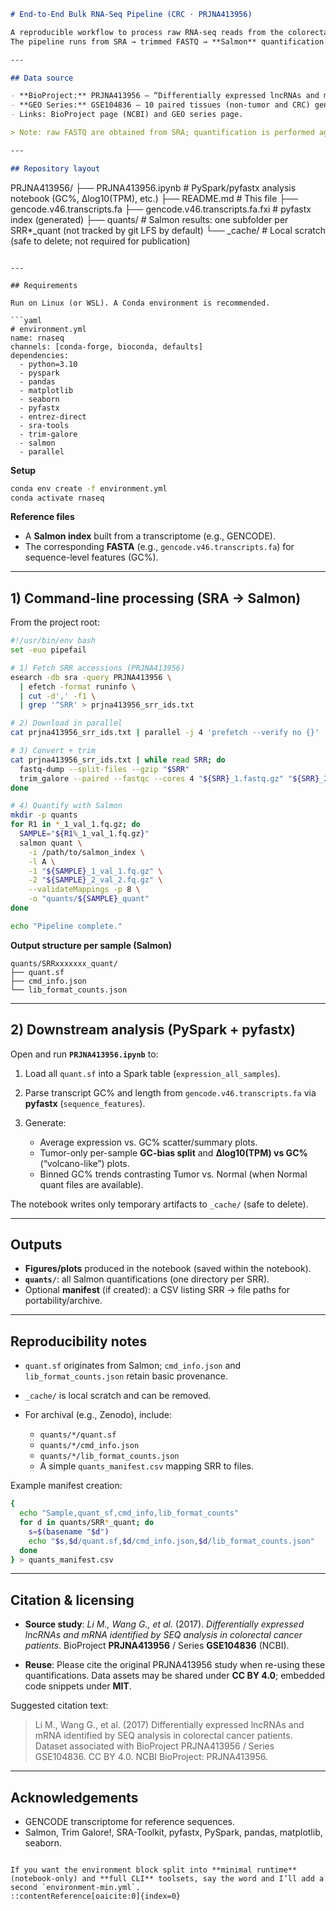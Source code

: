 
```markdown
# End-to-End Bulk RNA-Seq Pipeline (CRC · PRJNA413956)

A reproducible workflow to process raw RNA-seq reads from the colorectal cancer (CRC) study **PRJNA413956** and perform downstream exploratory analysis with **PySpark**.  
The pipeline runs from SRA → trimmed FASTQ → **Salmon** quantification → expression/sequence integration (GC%) → summary plots.

---

## Data source

- **BioProject:** PRJNA413956 — “Differentially expressed lncRNAs and mRNA identified by SEQ analysis in colorectal cancer patients.”
- **GEO Series:** GSE104836 — 10 paired tissues (non-tumor and CRC) generated by deep sequencing.
- Links: BioProject page (NCBI) and GEO series page.

> Note: raw FASTQ are obtained from SRA; quantification is performed against a GENCODE transcriptome.

---

## Repository layout

```

PRJNA413956/
├── PRJNA413956.ipynb        # PySpark/pyfastx analysis notebook (GC%, Δlog10(TPM), etc.)
├── README.md                # This file
├── gencode.v46.transcripts.fa
├── gencode.v46.transcripts.fa.fxi   # pyfastx index (generated)
├── quants/                  # Salmon results: one subfolder per SRR*_quant (not tracked by git LFS by default)
└── _cache/                  # Local scratch (safe to delete; not required for publication)

````

---

## Requirements

Run on Linux (or WSL). A Conda environment is recommended.

```yaml
# environment.yml
name: rnaseq
channels: [conda-forge, bioconda, defaults]
dependencies:
  - python=3.10
  - pyspark
  - pandas
  - matplotlib
  - seaborn
  - pyfastx
  - entrez-direct
  - sra-tools
  - trim-galore
  - salmon
  - parallel
````

**Setup**

```bash
conda env create -f environment.yml
conda activate rnaseq
```

**Reference files**

* A **Salmon index** built from a transcriptome (e.g., GENCODE).
* The corresponding **FASTA** (e.g., `gencode.v46.transcripts.fa`) for sequence-level features (GC%).

---

## 1) Command-line processing (SRA → Salmon)

From the project root:

```bash
#!/usr/bin/env bash
set -euo pipefail

# 1) Fetch SRR accessions (PRJNA413956)
esearch -db sra -query PRJNA413956 \
  | efetch -format runinfo \
  | cut -d',' -f1 \
  | grep '^SRR' > prjna413956_srr_ids.txt

# 2) Download in parallel
cat prjna413956_srr_ids.txt | parallel -j 4 'prefetch --verify no {}'

# 3) Convert + trim
cat prjna413956_srr_ids.txt | while read SRR; do
  fastq-dump --split-files --gzip "$SRR"
  trim_galore --paired --fastqc --cores 4 "${SRR}_1.fastq.gz" "${SRR}_2.fastq.gz"
done

# 4) Quantify with Salmon
mkdir -p quants
for R1 in *_1_val_1.fq.gz; do
  SAMPLE="${R1%_1_val_1.fq.gz}"
  salmon quant \
    -i /path/to/salmon_index \
    -l A \
    -1 "${SAMPLE}_1_val_1.fq.gz" \
    -2 "${SAMPLE}_2_val_2.fq.gz" \
    --validateMappings -p 8 \
    -o "quants/${SAMPLE}_quant"
done

echo "Pipeline complete."
```

**Output structure per sample (Salmon)**

```
quants/SRRxxxxxxx_quant/
├── quant.sf
├── cmd_info.json
└── lib_format_counts.json
```

---

## 2) Downstream analysis (PySpark + pyfastx)

Open and run **`PRJNA413956.ipynb`** to:

1. Load all `quant.sf` into a Spark table (`expression_all_samples`).
2. Parse transcript GC% and length from `gencode.v46.transcripts.fa` via **pyfastx** (`sequence_features`).
3. Generate:

   * Average expression vs. GC% scatter/summary plots.
   * Tumor-only per-sample **GC-bias split** and **Δlog10(TPM) vs GC%** (“volcano-like”) plots.
   * Binned GC% trends contrasting Tumor vs. Normal (when Normal quant files are available).

The notebook writes only temporary artifacts to `_cache/` (safe to delete).

---

## Outputs

* **Figures/plots** produced in the notebook (saved within the notebook).
* **`quants/`**: all Salmon quantifications (one directory per SRR).
* Optional **manifest** (if created): a CSV listing SRR → file paths for portability/archive.

---

## Reproducibility notes

* `quant.sf` originates from Salmon; `cmd_info.json` and `lib_format_counts.json` retain basic provenance.
* `_cache/` is local scratch and can be removed.
* For archival (e.g., Zenodo), include:

  * `quants/*/quant.sf`
  * `quants/*/cmd_info.json`
  * `quants/*/lib_format_counts.json`
  * A simple `quants_manifest.csv` mapping SRR to files.

Example manifest creation:

```bash
{
  echo "Sample,quant_sf,cmd_info,lib_format_counts"
  for d in quants/SRR*_quant; do
    s=$(basename "$d")
    echo "$s,$d/quant.sf,$d/cmd_info.json,$d/lib_format_counts.json"
  done
} > quants_manifest.csv
```

---

## Citation & licensing

* **Source study**:
  *Li M., Wang G., et al.* (2017). *Differentially expressed lncRNAs and mRNA identified by SEQ analysis in colorectal cancer patients.*
  BioProject **PRJNA413956** / Series **GSE104836** (NCBI).

* **Reuse**: Please cite the original PRJNA413956 study when re-using these quantifications.
  Data assets may be shared under **CC BY 4.0**; embedded code snippets under **MIT**.

Suggested citation text:

> Li M., Wang G., et al. (2017) Differentially expressed lncRNAs and mRNA identified by SEQ analysis in colorectal cancer patients. Dataset associated with BioProject PRJNA413956 / Series GSE104836. CC BY 4.0. NCBI BioProject: PRJNA413956.

---

## Acknowledgements

* GENCODE transcriptome for reference sequences.
* Salmon, Trim Galore!, SRA-Toolkit, pyfastx, PySpark, pandas, matplotlib, seaborn.

```

If you want the environment block split into **minimal runtime** (notebook-only) and **full CLI** toolsets, say the word and I’ll add a second `environment-min.yml`.
::contentReference[oaicite:0]{index=0}
```
